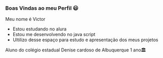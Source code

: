 ### Boas Vindas ao meu Perfil 😃

Meu nome é Victor

- Estou estudando no alura
- Estou me desenvolvendo no java script
- Ultilizo desse espaço para estudo e apresentação dos meus projetos

Aluno do colégio estadual Denise cardoso de Albuquerque 1 ano🏛️
